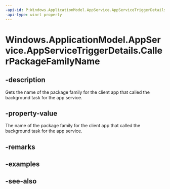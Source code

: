 ```yaml
---
-api-id: P:Windows.ApplicationModel.AppService.AppServiceTriggerDetails.CallerPackageFamilyName
-api-type: winrt property
---
```


<!-- Property syntax
public string CallerPackageFamilyName { get; }
-->

# Windows.ApplicationModel.AppService.AppServiceTriggerDetails.CallerPackageFamilyName

## -description
Gets the name of the package family for the client app that called the background task for the app service.

## -property-value
The name of the package family for the client app that called the background task for the app service.

## -remarks

## -examples

## -see-also

